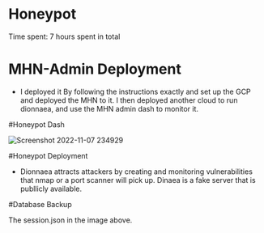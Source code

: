 # Honeypot

Time spent: 7 hours spent in total

# MHN-Admin Deployment
- I deployed it By following the instructions exactly and set up the GCP and deployed the MHN to it. I then deployed another cloud to run dionnaea, and use the MHN admin dash to monitor it. 

#Honeypot Dash


![Screenshot 2022-11-07 234929](https://user-images.githubusercontent.com/58159183/200508819-c85e5eac-6cbc-4dae-8f3f-1ac0fa430252.png)



#Honeypot Deployment
-  Dionnaea attracts attackers by creating and monitoring vulnerabilities that nmap or a port scanner will pick up. Dinaea is a fake server that is publlicly available. 

#Database Backup

The session.json in the image above. 

